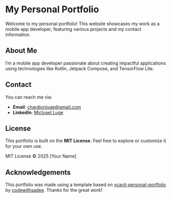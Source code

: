 # My Personal Portfolio

Welcome to my personal portfolio! This website showcases my work as a mobile app developer, featuring various projects and my contact information.

## About Me

I’m a mobile app developer passionate about creating impactful applications using technologies like Kotlin, Jetpack Compose, and TensorFlow Lite.

## Contact

You can reach me via:

- **Email**: [chardionluge@gmail.com](mailto:chardionluge@gmail.com)
- **LinkedIn**: [Miclyael Luge](linkedin.com/in/miclyael-luge-24aa67253/)

## License

This portfolio is built on the **MIT License**. Feel free to explore or customize it for your own use.

MIT License © 2025 [Your Name]

## Acknowledgements

This portfolio was made using a template based on [vcard-personal-portfolio](https://github.com/codewithsadee/vcard-personal-portfolio) by [codewithsadee](https://github.com/codewithsadee). Thanks for the great work!
